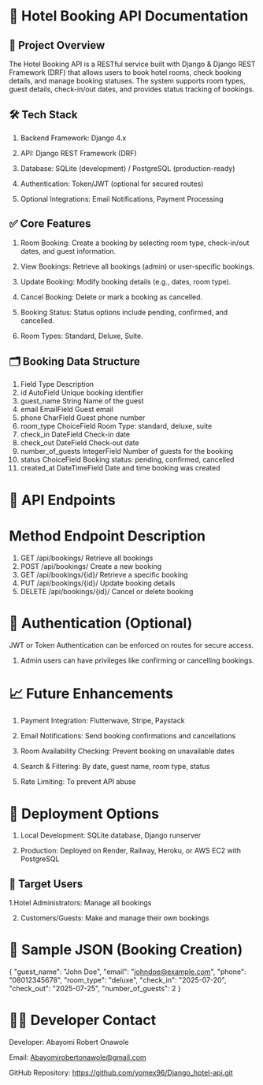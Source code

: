 # 📘 Hotel Booking API Documentation

## 📌 Project Overview

The Hotel Booking API is a RESTful service built with Django & Django REST Framework (DRF) that allows users to book hotel rooms, check booking details, and manage booking statuses. The system supports room types, guest details, check-in/out dates, and provides status tracking of bookings.

## 🛠️ Tech Stack

1. Backend Framework: Django 4.x

2. API: Django REST Framework (DRF)

3. Database: SQLite (development) / PostgreSQL (production-ready)

4. Authentication: Token/JWT (optional for secured routes)

5. Optional Integrations: Email Notifications, Payment Processing

## ✅ Core Features

1. Room Booking: Create a booking by selecting room type, check-in/out dates, and guest information.

2. View Bookings: Retrieve all bookings (admin) or user-specific bookings.

3. Update Booking: Modify booking details (e.g., dates, room type).

4. Cancel Booking: Delete or mark a booking as cancelled.

5. Booking Status: Status options include pending, confirmed, and cancelled.

6. Room Types: Standard, Deluxe, Suite.

## 🗂️ Booking Data Structure

1. Field 	Type Description
2. id	 AutoField	Unique booking identifier
3. guest_name	String	Name of the guest
4. email	EmailField	Guest email
5. phone	CharField	Guest phone number
6. room_type	ChoiceField	Room Type: standard, deluxe, suite
6. check_in	DateField	Check-in date
7. check_out	DateField	Check-out date
8. number_of_guests	IntegerField	Number of guests for the booking
9. status	ChoiceField	Booking status: pending, confirmed, cancelled
10. created_at	DateTimeField	Date and time booking was created

# 📌 API Endpoints

# Method	Endpoint	Description

1. GET	/api/bookings/	Retrieve all bookings
2. POST	/api/bookings/	Create a new booking
3. GET	/api/bookings/{id}/	Retrieve a specific booking
4. PUT	/api/bookings/{id}/	Update booking details
5. DELETE	/api/bookings/{id}/	Cancel or delete booking

# 🔐 Authentication (Optional)
JWT or Token Authentication can be enforced on routes for secure access.

1. Admin users can have privileges like confirming or cancelling bookings.

# 📈 Future Enhancements

1. Payment Integration: Flutterwave, Stripe, Paystack

2. Email Notifications: Send booking confirmations and cancellations

3. Room Availability Checking: Prevent booking on unavailable dates

4. Search & Filtering: By date, guest name, room type, status

5.  Rate Limiting: To prevent API abuse

# 🚀 Deployment Options

1. Local Development: SQLite database, Django runserver

2. Production: Deployed on Render, Railway, Heroku, or AWS EC2 with PostgreSQL

## 🤝 Target Users

1.Hotel Administrators: Manage all bookings

2. Customers/Guests: Make and manage their own bookings

# 🧩 Sample JSON (Booking Creation)

{
    "guest_name": "John Doe",
    "email": "johndoe@example.com",
    "phone": "08012345678",
    "room_type": "deluxe",
    "check_in": "2025-07-20",
    "check_out": "2025-07-25",
    "number_of_guests": 2
}


# 🧑‍💻 Developer Contact

Developer: Abayomi Robert Onawole

Email: Abayomirobertonawole@gmail.com

GitHub Repository: https://github.com/yomex96/Django_hotel-api.git
